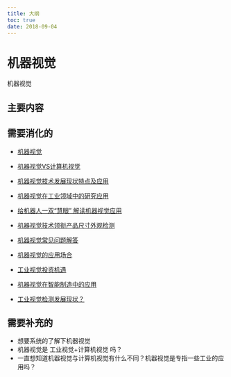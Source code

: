 ```yaml
---
title: 大纲
toc: true
date: 2018-09-04
---
```


# 机器视觉

机器视觉

## 主要内容


## 需要消化的

- [机器视觉](https://zh.wikipedia.org/wiki/%E6%9C%BA%E5%99%A8%E8%A7%86%E8%A7%89)

- [机器视觉VS计算机视觉](https://blog.csdn.net/u013360881/article/details/47450659)

- [机器视觉技术发展现状特点及应用](http://www.otechdg.com/dynamic/17.html)
- [机器视觉在工业领域中的研究应用](https://wenku.baidu.com/view/ccf90d2a5901020207409c47.html)
- [给机器人一双“慧眼” 解读机器视觉应用](http://www.china-vision.org/application/applicationsub/25146.html)



- [机器视觉技术领衔产品尺寸外观检测](http://www.china-vision.org/application/applicationsub/16550.html)

- [机器视觉常见问题解答](http://www.china-vision.org/application/applicationsub/16533.html)

- [机器视觉的应用场合](http://www.china-vision.org/application/applicationsub/16494.html)

- [工业视觉投资机遇](https://www.jianshu.com/p/2cb7f3238524)

- [机器视觉在智能制造中的应用](https://m.sohu.com/n/477863952/?wscrid=95360_6)

- [工业视觉检测发展现状？](https://www.zhihu.com/question/56432790)

## 需要补充的

- 想要系统的了解下机器视觉
- 机器视觉是 工业视觉+计算机视觉 吗？
- 一直想知道机器视觉与计算机视觉有什么不同？机器视觉是专指一些工业的应用吗？
